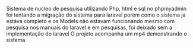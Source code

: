 Sistema de nucleo de pesquisa utilizando Php, html e sql no phpmyadmin
foi tentando a migração do sistema para laravel porém como o sistema ja estáva completo e os Models não estavam funcionando mesmo com pesquisa nos manuais do laravel e em pesquisas, foi deixado sem a implementação do laravel
O projeto acompanha um mp4 demonstrando o sistema
